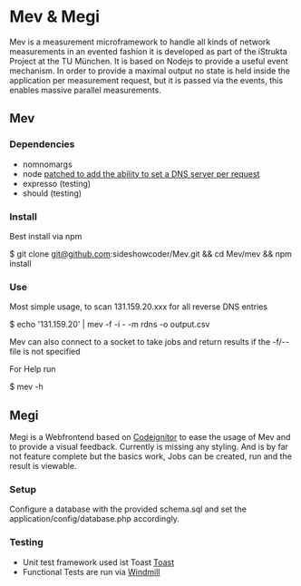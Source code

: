 Mev & Megi
==========

Mev is a measurement microframework to handle all kinds of network measurements in an evented fashion it is developed as part of the iStrukta Project at the TU München. It is based on Nodejs to provide a useful event mechanism. In order to provide a maximal output no state is held inside the application per measurement request, but it is passed via the events, this enables massive parallel measurements.

Mev
---
### Dependencies
* nomnomargs
* node [patched to add the ability to set a DNS server per request](https://github.com/sideshowcoder/Add-NodeJS-DNS-Server-Settings)
* expresso (testing)
* should (testing)

### Install
Best install via npm
  
  $ git clone git@github.com:sideshowcoder/Mev.git && cd Mev/mev && npm install

### Use
Most simple usage, to scan 131.159.20.xxx for all reverse DNS entries
  
  $ echo '131.159.20' | mev -f -i - -m rdns -o output.csv

Mev can also connect to a socket to take jobs and return results if the -f/--file is not specified

For Help run 

  $ mev -h

Megi
----
Megi is a Webfrontend based on [Codeignitor](http://codeigniter.com/) to ease the usage of Mev and to provide a visual feedback. Currently is missing any styling. And is by far not feature complete but the basics work, Jobs can be created, run and the result is viewable. 

### Setup
Configure a database with the provided schema.sql and set the application/config/database.php accordingly. 

### Testing
* Unit test framework used ist Toast [Toast](http://jensroland.com/projects/toast/)
* Functional Tests are run via [Windmill](http://www.getwindmill.com/) 
